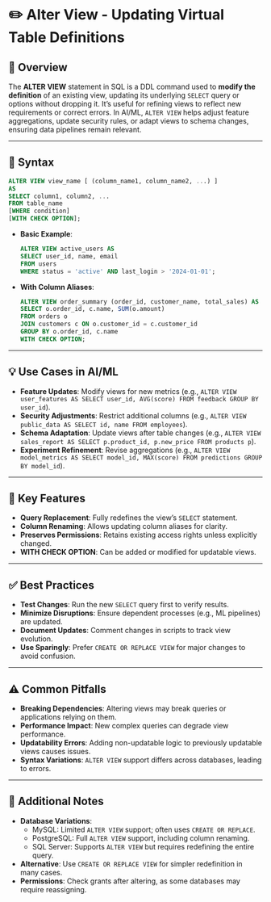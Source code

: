 # ✏️ Alter View - Updating Virtual Table Definitions

## 🌟 Overview

The **ALTER VIEW** statement in SQL is a DDL command used to **modify the definition** of an existing view, updating its underlying `SELECT` query or options without dropping it. It’s useful for refining views to reflect new requirements or correct errors. In AI/ML, `ALTER VIEW` helps adjust feature aggregations, update security rules, or adapt views to schema changes, ensuring data pipelines remain relevant.

---

## 📜 Syntax

```sql
ALTER VIEW view_name [ (column_name1, column_name2, ...) ]
AS
SELECT column1, column2, ...
FROM table_name
[WHERE condition]
[WITH CHECK OPTION];
```

- **Basic Example**:
  ```sql
  ALTER VIEW active_users AS
  SELECT user_id, name, email
  FROM users
  WHERE status = 'active' AND last_login > '2024-01-01';
  ```
- **With Column Aliases**:
  ```sql
  ALTER VIEW order_summary (order_id, customer_name, total_sales) AS
  SELECT o.order_id, c.name, SUM(o.amount)
  FROM orders o
  JOIN customers c ON o.customer_id = c.customer_id
  GROUP BY o.order_id, c.name
  WITH CHECK OPTION;
  ```

---

## 💡 Use Cases in AI/ML

- **Feature Updates**: Modify views for new metrics (e.g., `ALTER VIEW user_features AS SELECT user_id, AVG(score) FROM feedback GROUP BY user_id`).
- **Security Adjustments**: Restrict additional columns (e.g., `ALTER VIEW public_data AS SELECT id, name FROM employees`).
- **Schema Adaptation**: Update views after table changes (e.g., `ALTER VIEW sales_report AS SELECT p.product_id, p.new_price FROM products p`).
- **Experiment Refinement**: Revise aggregations (e.g., `ALTER VIEW model_metrics AS SELECT model_id, MAX(score) FROM predictions GROUP BY model_id`).

---

## 🔑 Key Features

- **Query Replacement**: Fully redefines the view’s `SELECT` statement.
- **Column Renaming**: Allows updating column aliases for clarity.
- **Preserves Permissions**: Retains existing access rights unless explicitly changed.
- **WITH CHECK OPTION**: Can be added or modified for updatable views.

---

## ✅ Best Practices

- **Test Changes**: Run the new `SELECT` query first to verify results.
- **Minimize Disruptions**: Ensure dependent processes (e.g., ML pipelines) are updated.
- **Document Updates**: Comment changes in scripts to track view evolution.
- **Use Sparingly**: Prefer `CREATE OR REPLACE VIEW` for major changes to avoid confusion.

---

## ⚠️ Common Pitfalls

- **Breaking Dependencies**: Altering views may break queries or applications relying on them.
- **Performance Impact**: New complex queries can degrade view performance.
- **Updatability Errors**: Adding non-updatable logic to previously updatable views causes issues.
- **Syntax Variations**: `ALTER VIEW` support differs across databases, leading to errors.

---

## 📝 Additional Notes

- **Database Variations**:
  - MySQL: Limited `ALTER VIEW` support; often uses `CREATE OR REPLACE`.
  - PostgreSQL: Full `ALTER VIEW` support, including column renaming.
  - SQL Server: Supports `ALTER VIEW` but requires redefining the entire query.
- **Alternative**: Use `CREATE OR REPLACE VIEW` for simpler redefinition in many cases.
- **Permissions**: Check grants after altering, as some databases may require reassigning.